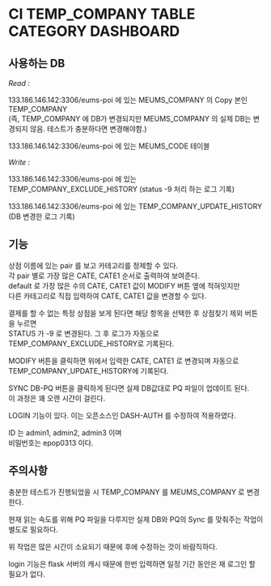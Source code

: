 # CI TEMP_COMPANY TABLE CATEGORY DASHBOARD  
  
  
## 사용하는 DB    
  
*Read :*  
  
133.186.146.142:3306/eums-poi 에 있는 MEUMS_COMPANY 의 Copy 본인 TEMP_COMPANY    
(즉, TEMP_COMPANY 에 DB가 변경되지만 MEUMS_COMPANY 의 실제 DB는 변경되지 않음. 테스트가 충분하다면 변경해야함.)    
  
133.186.146.142:3306/eums-poi 에 있는 MEUMS_CODE 테이블  
  
*Write :* 
  
133.186.146.142:3306/eums-poi 에 있는 TEMP_COMPANY_EXCLUDE_HISTORY (status -9 처리 하는 로그 기록)  
  
133.186.146.142:3306/eums-poi 에 있는 TEMP_COMPANY_UPDATE_HISTORY (DB 변경한 로그 기록)  
  
  
## 기능  
  
상점 이름에 있는 pair 를 보고 카테고리를 정제할 수 있다.  
각 pair 별로 가장 많은 CATE, CATE1 순서로 출력하여 보여준다.  
default 로 가장 많은 수의 CATE, CATE1 값이 MODIFY 버튼 옆에 적혀잇지만  
다른 카테고리로 직접 입력하여 CATE, CATE1 값을 변경할 수 있다.  
  
결제를 할 수 없는 특정 상점을 보게 된다면 해당 항목을 선택한 후 상점찾기 제외 버튼을 누르면  
STATUS 가 -9 로 변경된다. 그 후 로그가 자동으로 TEMP_COMPANY_EXCLUDE_HISTORY로 기록된다.  
  
MODIFY 버튼을 클릭하면 위에서 입력한 CATE, CATE1 로 변경되며 자동으로  
TEMP_COMPANY_UPDATE_HISTORY에 기록된다.  
  
SYNC DB-PQ 버튼을 클릭하게 된다면 실제 DB값대로 PQ 파일이 업데이트 된다.  
이 과정은 꽤 오랜 시간이 걸린다.  
  
LOGIN 기능이 있다. 이는 오픈소스인 DASH-AUTH 를 수정하여 적용하였다.  

ID 는 admin1, admin2, admin3 이며  
비밀번호는 epop0313 이다.  
  
## 주의사항  
  
충분한 테스트가 진행되었을 시 TEMP_COMPANY 를 MEUMS_COMPANY 로 변경한다.   
  
현재 읽는 속도를 위해 PQ 파일을 다루지만 실제 DB와 PQ의 Sync 를 맞춰주는 작업이 별도로 필요하다.  
  
위 작업은 많은 시간이 소요되기 때문에 후에 수정하는 것이 바람직하다.  
  
login 기능은 flask 서버의 캐시 때문에 한번 입력하면 일정 기간 동안은 재 로그인 할 필요가 없다.  
